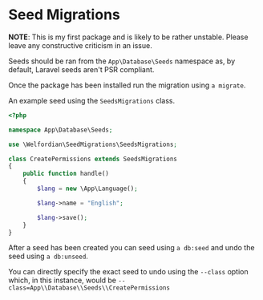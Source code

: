 # Seed Migrations

**NOTE**: This is my first package and is likely to be rather unstable. Please leave any constructive criticism in an issue.

Seeds should be ran from the `App\Database\Seeds` namespace as, by default, Laravel seeds aren't PSR compliant.

Once the package has been installed run the migration using `a migrate`.

An example seed using the `SeedsMigrations` class.

```php
<?php

namespace App\Database\Seeds;

use \Welfordian\SeedMigrations\SeedsMigrations;

class CreatePermissions extends SeedsMigrations
{
    public function handle()
    {
        $lang = new \App\Language();

        $lang->name = "English";

        $lang->save();
    }
}
```

After a seed has been created you can seed using `a db:seed` and undo the seed using `a db:unseed`.

You can directly specify the exact seed to undo using the `--class` option which, in this instance, would be `--class=App\\Database\\Seeds\\CreatePermissions`
